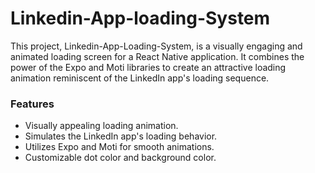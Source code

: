 # Linkedin-App-loading-System
This project, Linkedin-App-Loading-System, is a visually engaging and animated loading screen for a React Native application. It combines the power of the Expo and Moti libraries to create an attractive loading animation reminiscent of the LinkedIn app's loading sequence.
### Features
- Visually appealing loading animation.
- Simulates the LinkedIn app's loading behavior.
- Utilizes Expo and Moti for smooth animations.
- Customizable dot color and background color.
